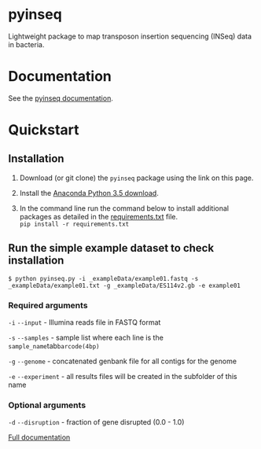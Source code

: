 # pyinseq

Lightweight package to map transposon insertion sequencing (INSeq) data in
bacteria.

# Documentation

See the [pyinseq documentation](docs/index.md).

# Quickstart

## Installation

1. Download (or git clone) the `pyinseq` package using the link on this page.

1. Install the [Anaconda Python 3.5 download](https://www.continuum.io/downloads).

1. In the command line run the command below to install additional packages as
detailed in the [requirements.txt](requirements.txt) file.  
`pip install -r requirements.txt`

## Run the simple example dataset to check installation

`$ python pyinseq.py -i _exampleData/example01.fastq -s _exampleData/example01.txt -g _exampleData/ES114v2.gb -e example01`

### Required arguments

`-i`  `--input` - Illumina reads file in FASTQ format

`-s`  `--samples` - sample list where each line is the `sample_name`tab`barcode(4bp)`

`-g`  `--genome` - concatenated genbank file for all contigs for the genome

`-e`  `--experiment` - all results files will be created in the subfolder of this name

### Optional arguments

`-d`  `--disruption` - fraction of gene disrupted (0.0 - 1.0)

[Full documentation](docs/index.md)
